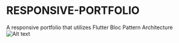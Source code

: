 # RESPONSIVE-PORTFOLIO
A responsive portfolio that utilizes Flutter Bloc Pattern Architecture
![Alt text](/assets/images/web_screenshot?raw=true "Portfolio")